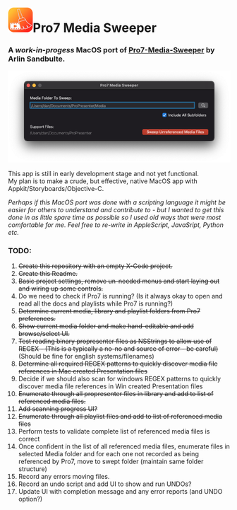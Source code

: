 # ![icon](Icon.png)Pro7 Media Sweeper
### A *work-in-progess* MacOS port of [Pro7-Media-Sweeper](https://github.com/arlinsandbulte/Pro7-Media-Sweeper) by Arlin Sandbulte.
![Screenshot](ScreenShot.png)

This app is still in early development stage and not yet functional.  
My plan is to make a crude, but effective, native MacOS app with Appkit/Storyboards/Objective-C.  

*Perhaps if this MacOS port was done with a scripting language it might be easier for others to understand and contribute to - but I wanted to get this done in as little spare time as possible so I used old ways that were most comfortable for me.  Feel free to re-write in AppleScript, JavaSript, Python etc.*


### TODO:
1. ~~Create this repository with an empty X-Code project.~~
2. ~~Create this Readme.~~
3. ~~Basic project settings, remove un-needed menus and start laying out and wiring up some controls.~~
4. Do we need to check if Pro7 is running? (Is it always okay to open and read all the docs and playlists while Pro7 is running?)
5. ~~Determine current media, library and playlist folders from Pro7 preferences.~~
6. ~~Show current media folder and make hand-editable and add browse/select UI.~~
7. ~~Test reading binary propresenter files as NSStrings to allow use of REGEX - (This is a typically a no-no and source of error - be careful)~~ (Should be fine for english systems/filenames)
8. ~~Determine all required REGEX patterns to quickly discover media file references in Mac created Presentation files~~
9. Decide if we should also scan for windows REGEX patterns to quickly discover media file references in Win created Presentation files
10. ~~Enumerate through all propresenter files in library and add to list of referenced media files.~~
11. ~~Add scanning progress UI?~~
12. ~~Enumerate through all playlist files and add to list of referenced media files~~
13. Perform tests to validate complete list of referenced media files is correct
14. Once confident in the list of all referenced media files, enumerate files in selected Media folder and for each one not recorded as being referenced by Pro7, move to swept folder (maintain same folder structure)
15. Record any errors moving files.
16. Record an undo script and add UI to show and run UNDOs?
17. Update UI with completion message and any error reports (and UNDO option?)

